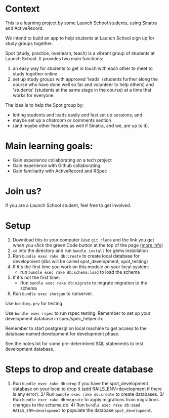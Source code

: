 # Context
This is a learning project by some Launch School students, using Sinatra and ActiveRecord. 

We intend to build an app to help students at Launch School sign up for study groups together. 

Spot (study, practice, overlearn, teach) is a vibrant group of students at Launch School. It provides two main functions: 

1. an easy way for students to get in touch with each other to meet to study together online
2. set up study groups with approved 'leads' (students further along the course who have done well so far and volunteer to help others) and 'students' (students at the same stage in the course) at a time that works for everyone. 

The idea is to help the Spot group by:

 - letting students and leads easily and fast set up sessions, and 
 - maybe set up a chatroom or comments section 
 - (and maybe other features as well if Sinatra, and we, are up to it). 

# Main learning goals: 
 - Gain experience collaborating on a tech project
 - Gain experience with Github collaborating
 - Gain familiarity with ActiveRecord and RSpec

# Join us?
If you are a Launch School student, feel free to get involved. 

# Setup
1. Download this to your computer (use `git clone` and the link you get when you click the green Code button at the top of the page ([more info](https://docs.github.com/en/github/creating-cloning-and-archiving-repositories/cloning-a-repository))
2. `cd` into the directory and run `bundle install` for gems installation
3. Run `bundle exec rake db:create` to create local database for development (dbs will be called spot_development, spot_testing)
4. If it's the first time you work on this module on your local system:
    - run `bundle exec rake db:schema:load` to load the schema 
5. If it's not the first time: 
    - Run `bundle exec rake db:migrate` to migrate migration to the schema
6. Run `bundle exec shotgun` to runserver.

Use `binding.pry` for testing. 

Use `bundle exec rspec` to run rspec testing. Remember to set up your development database in
spec/spec_helper.rb.

Remember to start postgresql on local machine to get access to
the database named development for development phase.

See the notes.txt for some pre-determined SQL statements to test
development database.

# Steps to drop and create database
1. Run `bundle exec rake db:drop` if you have the spot_development database on your local to drop it (add RAILS_ENV=development if there is any error).
2/ Run `bundle exec rake db:create`  to create databases.
3/ Run `bundle exec rake db:migrate` to apply migrations from migrations changes to the schema.db.
4/ Run `bundle exec rake db:seed RAILS_ENV=development` to populate the database `spot_development`.
